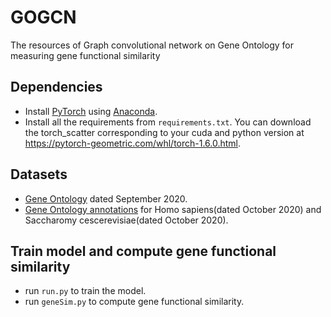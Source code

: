 # GOGCN

The resources of Graph convolutional network on Gene Ontology for measuring gene functional similarity


## Dependencies
- Install [PyTorch](https://pytorch.org/) using [Anaconda](https://www.anaconda.com/products/individual).
- Install all the requirements from `requirements.txt`. You can download the torch_scatter corresponding to your cuda and python version at https://pytorch-geometric.com/whl/torch-1.6.0.html.


## Datasets
- [Gene Ontology](http://geneontology.org/docs/download-ontology/) dated September 2020.
- [Gene Ontology annotations](http://geneontology.org/docs/download-go-annotations/) for Homo sapiens(dated October 2020) and Saccharomy cescerevisiae(dated October 2020).

## Train model and compute gene functional similarity
- run `run.py` to train the model. 
- run `geneSim.py` to compute gene functional similarity.
